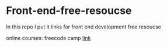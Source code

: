 # Front-end-free-resoucse
In this repo I put it links for front end development free resoucse


online  courses:
freecode camp [link](https://www.freecodecamp.org/)
